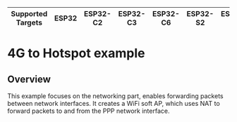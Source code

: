 | Supported Targets | ESP32 | ESP32-C2 | ESP32-C3 | ESP32-C6 | ESP32-S2 | ESP32-S3 | ESP32-H2 |
| ----------------- | ----- | -------- | -------- | -------- | -------- | -------- | -------- |

# 4G to Hotspot example

## Overview

This example focuses on the networking part, enables forwarding packets between network interfaces. It creates a WiFi soft AP, which uses NAT to forward packets to and from the PPP network
interface.
